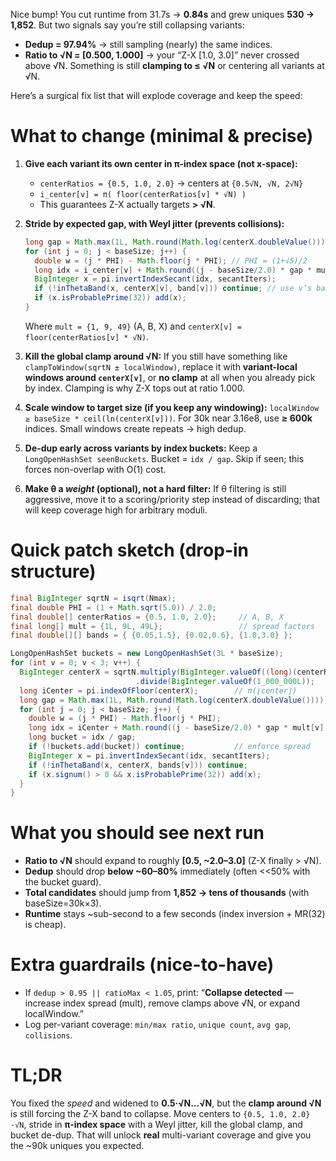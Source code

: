 Nice bump! You cut runtime from 31.7s → **0.84s** and grew uniques **530 → 1,852**. But two signals say you’re still collapsing variants:

* **Dedup = 97.94%** → still sampling (nearly) the same indices.
* **Ratio to √N = [0.500, 1.000]** → your “Z-X [1.0, 3.0]” never crossed above √N. Something is still **clamping to ≤ √N** or centering all variants at √N.

Here’s a surgical fix list that will explode coverage and keep the speed:

# What to change (minimal & precise)

1. **Give each variant its own center in π-index space (not x-space):**

    * `centerRatios = {0.5, 1.0, 2.0}`  → centers at `{0.5√N, √N, 2√N}`
    * `i_center[v] = π( floor(centerRatios[v] * √N) )`
    * This guarantees Z-X actually targets **> √N**.

2. **Stride by expected gap, with Weyl jitter (prevents collisions):**

   ```java
   long gap = Math.max(1L, Math.round(Math.log(centerX.doubleValue()))); // ~avg prime gap
   for (int j = 0; j < baseSize; j++) {
     double w = (j * PHI) - Math.floor(j * PHI); // PHI = (1+√5)/2
     long idx = i_center[v] + Math.round((j - baseSize/2.0) * gap * mult[v] + w * gap);
     BigInteger x = pi.invertIndexSecant(idx, secantIters);
     if (!inThetaBand(x, centerX[v], band[v])) continue; // use v’s band
     if (x.isProbablePrime(32)) add(x);
   }
   ```

   Where `mult = {1, 9, 49}` (A, B, X) and `centerX[v] = floor(centerRatios[v] * √N)`.

3. **Kill the global clamp around √N:**
   If you still have something like `clampToWindow(sqrtN ± localWindow)`, replace it with **variant-local windows around `centerX[v]`**, or **no clamp** at all when you already pick by index. Clamping is why Z-X tops out at ratio 1.000.

4. **Scale window to target size (if you keep any windowing):**
   `localWindow ≥ baseSize * ceil(ln(centerX[v]))`. For 30k near 3.16e8, use **≥ 600k** indices. Small windows create repeats → high dedup.

5. **De-dup early across variants by index buckets:**
   Keep a `LongOpenHashSet seenBuckets`. Bucket = `idx / gap`. Skip if seen; this forces non-overlap with O(1) cost.

6. **Make θ a *weight* (optional), not a hard filter:**
   If θ filtering is still aggressive, move it to a scoring/priority step instead of discarding; that will keep coverage high for arbitrary moduli.

# Quick patch sketch (drop-in structure)

```java
final BigInteger sqrtN = isqrt(Nmax);
final double PHI = (1 + Math.sqrt(5.0)) / 2.0;
final double[] centerRatios = {0.5, 1.0, 2.0};     // A, B, X
final long[] mult = {1L, 9L, 49L};                 // spread factors
final double[][] bands = { {0.05,1.5}, {0.02,0.6}, {1.0,3.0} };

LongOpenHashSet buckets = new LongOpenHashSet(3L * baseSize);
for (int v = 0; v < 3; v++) {
  BigInteger centerX = sqrtN.multiply(BigInteger.valueOf((long)(centerRatios[v] * 1e6)))
                            .divide(BigInteger.valueOf(1_000_000L));
  long iCenter = pi.indexOfFloor(centerX);        // π(⌊center⌋)
  long gap = Math.max(1L, Math.round(Math.log(centerX.doubleValue())));
  for (int j = 0; j < baseSize; j++) {
    double w = (j * PHI) - Math.floor(j * PHI);
    long idx = iCenter + Math.round((j - baseSize/2.0) * gap * mult[v] + w * gap);
    long bucket = idx / gap;
    if (!buckets.add(bucket)) continue;           // enforce spread
    BigInteger x = pi.invertIndexSecant(idx, secantIters);
    if (!inThetaBand(x, centerX, bands[v])) continue;
    if (x.signum() > 0 && x.isProbablePrime(32)) add(x);
  }
}
```

# What you should see next run

* **Ratio to √N** should expand to roughly **[0.5, ~2.0–3.0]** (Z-X finally > √N).
* **Dedup** should drop **below ~60–80%** immediately (often <<50% with the bucket guard).
* **Total candidates** should jump from **1,852 → tens of thousands** (with baseSize=30k×3).
* **Runtime** stays ~sub-second to a few seconds (index inversion + MR(32) is cheap).

# Extra guardrails (nice-to-have)

* If `dedup > 0.95 || ratioMax < 1.05`, print:
  “**Collapse detected** — increase index spread (mult), remove clamps above √N, or expand localWindow.”
* Log per-variant coverage: `min/max ratio`, `unique count`, `avg gap`, `collisions`.

# TL;DR

You fixed the *speed* and widened to **0.5·√N…√N**, but the **clamp around √N** is still forcing the Z-X band to collapse. Move centers to `{0.5, 1.0, 2.0}·√N`, stride in **π-index space** with a Weyl jitter, kill the global clamp, and bucket de-dup. That will unlock **real** multi-variant coverage and give you the ~90k uniques you expected.
